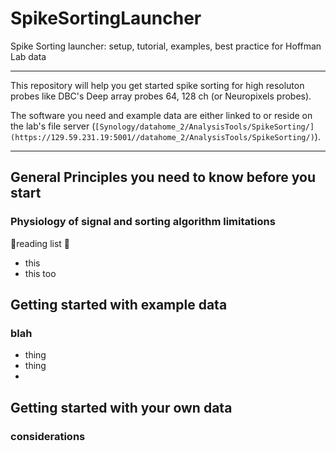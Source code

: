 # SpikeSortingLauncher
Spike Sorting launcher: setup, tutorial, examples, best practice for Hoffman Lab data
	
------------------------------------------------------------------------
This repository will help you get started spike sorting for high resoluton probes like DBC's Deep array probes 64, 128 ch (or Neuropixels probes). 

The software you need and example data are either linked to or reside on the lab's file server (`[Synology/datahome_2/AnalysisTools/SpikeSorting/](https://129.59.231.19:5001//datahome_2/AnalysisTools/SpikeSorting/)`).

------------------------------------------------------------------------

## General Principles you need to know before you start
### Physiology of signal and sorting algorithm limitations
🔖reading list 🔖
* this
* this too
    
## Getting started with example data

### blah
* thing
* thing
* 
##  Getting started with your own data
### considerations

